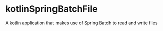 # kotlinSpringBatchFile
A kotlin application that makes use of Spring Batch to read and write files
